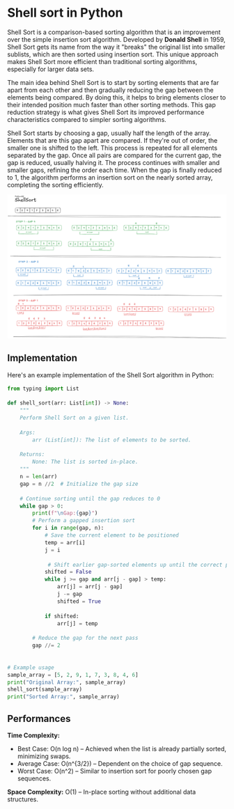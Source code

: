 # Shell sort in Python

Shell Sort is a comparison-based sorting algorithm that is an improvement over the simple insertion sort algorithm. Developed by **Donald Shell** in 1959, Shell Sort gets its name from the way it "breaks" the original list into smaller sublists, which are then sorted using insertion sort. This unique approach makes Shell Sort more efficient than traditional sorting algorithms, especially for larger data sets.

The main idea behind Shell Sort is to start by sorting elements that are far apart from each other and then gradually reducing the gap between the elements being compared. By doing this, it helps to bring elements closer to their intended position much faster than other sorting methods. This gap reduction strategy is what gives Shell Sort its improved performance characteristics compared to simpler sorting algorithms.

Shell Sort starts by choosing a gap, usually half the length of the array. Elements that are this gap apart are compared. If they're out of order, the smaller one is shifted to the left. This process is repeated for all elements separated by the gap. Once all pairs are compared for the current gap, the gap is reduced, usually halving it. The process continues with smaller and smaller gaps, refining the order each time. When the gap is finally reduced to 1, the algorithm performs an insertion sort on the nearly sorted array, completing the sorting efficiently.

![Shell Sort algorithm - visual representation](/SortingAlgorithms/ShellSort/res/shell_sort_visualization.png)

## Implementation
Here's an example implementation of the Shell Sort algorithm in Python: 

```python
from typing import List

def shell_sort(arr: List[int]) -> None:
    """
    Perform Shell Sort on a given list.

    Args:
        arr (List[int]): The list of elements to be sorted.

    Returns:
        None: The list is sorted in-place.
    """
    n = len(arr)
    gap = n //2  # Initialize the gap size

    # Continue sorting until the gap reduces to 0
    while gap > 0:
        print(f"\nGap:{gap}")
        # Perform a gapped insertion sort
        for i in range(gap, n):
            # Save the current element to be positioned
            temp = arr[i]
            j = i

             # Shift earlier gap-sorted elements up until the correct position is found
            shifted = False
            while j >= gap and arr[j - gap] > temp:
                arr[j] = arr[j - gap]
                j -= gap
                shifted = True
                
            if shifted:
                arr[j] = temp

        # Reduce the gap for the next pass
        gap //= 2


# Example usage
sample_array = [5, 2, 9, 1, 7, 3, 8, 4, 6]
print("Original Array:", sample_array)
shell_sort(sample_array)
print("Sorted Array:", sample_array)
```

## Performances
**Time Complexity:**

- Best Case: O(n log n) – Achieved when the list is already partially sorted, minimizing swaps.
- Average Case: O(n^{3/2}) – Dependent on the choice of gap sequence.
- Worst Case: O(n^2) – Similar to insertion sort for poorly chosen gap sequences.

**Space Complexity:** O(1) – In-place sorting without additional data structures.